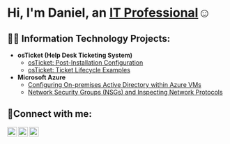 <h1>Hi, I'm Daniel, an <a href=https://www.linkedin.com/in/oscar-daniel-gonzalez-a146b8190/>IT Professional</a>☺</h1>


<h2>👨‍💻 Information Technology Projects:</h2>

- <b>osTicket (Help Desk Ticketing System)</b>
  - [osTicket: Post-Installation Configuration](https://github.com/Daniel-Gonzalezz/osticket-installation)
  - [osTicket: Ticket Lifecycle Examples](https://github.com/Daniel-Gonzalezz/osTicket-Ticket-Lifecycle-Examples)
- <b>Microsoft Azure</b>
  - [Configuring On-premises Active Directory within Azure VMs](https://github.com/Daniel-Gonzalezz/configure-ad)
  - [Network Security Groups (NSGs) and Inspecting Network Protocols](https://github.com/Daniel-Gonzalezz/azure-network-protocols)

<h2>🤳Connect with me:</h2>

[<img align="left" alt="Josh | Twitter" width="22px" src="https://cdn.jsdelivr.net/npm/simple-icons@v3/icons/twitter.svg" />][twitter]
[<img align="left" alt="Josh | LinkedIn" width="22px" src="https://cdn.jsdelivr.net/npm/simple-icons@v3/icons/linkedin.svg" />][linkedin]
[<img align="left" alt="Josh | Instagram" width="22px" src="https://cdn.jsdelivr.net/npm/simple-icons@v3/icons/instagram.svg" />][instagram]

[twitter]: https://twitter.com
[instagram]: https://www.instagram.com
[linkedin]: https://linkedin.com
